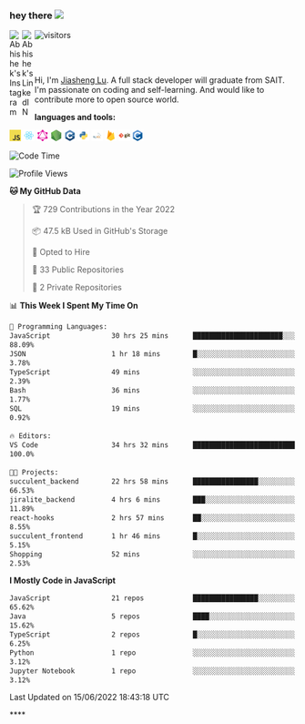### hey there <img src="https://media.giphy.com/media/hvRJCLFzcasrR4ia7z/giphy.gif" width="25px">
<a href="https://www.instagram.com/jiashengluljs/">
  <img align="left" alt="Abhishek's Instagram" width="22px" src="https://raw.githubusercontent.com/hussainweb/hussainweb/main/icons/instagram.png" />
</a>
<a href="https://www.linkedin.com/in/jiashenglujob/">
  <img align="left" alt="Abhishek's LinkedIN" width="22px" src="https://raw.githubusercontent.com/peterthehan/peterthehan/master/assets/linkedin.svg" />
</a>

![visitors](https://visitor-badge.glitch.me/badge?page_id=jonsnowljs.visitor-badge&left_color=green&right_color=red)

<br />
<br />

Hi, I'm [Jiasheng Lu](https://jonsnowljs.github.io/portfolio/). A full stack developer will graduate from SAIT. I'm passionate on coding and self-learning. And would like to contribute more to open source world.

**languages and tools:**  

<code><img height="20" src="https://raw.githubusercontent.com/github/explore/80688e429a7d4ef2fca1e82350fe8e3517d3494d/topics/javascript/javascript.png"></code>
<code><img height="20" src="https://raw.githubusercontent.com/github/explore/80688e429a7d4ef2fca1e82350fe8e3517d3494d/topics/react/react.png"></code>
<code><img height="20" src="https://raw.githubusercontent.com/github/explore/5c058a388828bb5fde0bcafd4bc867b5bb3f26f3/topics/graphql/graphql.png"></code>
<code><img height="20" src="https://raw.githubusercontent.com/github/explore/80688e429a7d4ef2fca1e82350fe8e3517d3494d/topics/nodejs/nodejs.png"></code>
<code><img height="20" src="https://raw.githubusercontent.com/github/explore/80688e429a7d4ef2fca1e82350fe8e3517d3494d/topics/cpp/cpp.png"></code>
<code><img height="20" src="https://raw.githubusercontent.com/github/explore/80688e429a7d4ef2fca1e82350fe8e3517d3494d/topics/python/python.png"></code>
<code><img height="20" src="https://raw.githubusercontent.com/github/explore/80688e429a7d4ef2fca1e82350fe8e3517d3494d/topics/mysql/mysql.png"></code>
<code><img height="20" src="https://raw.githubusercontent.com/github/explore/80688e429a7d4ef2fca1e82350fe8e3517d3494d/topics/firebase/firebase.png"></code>
<code><img height="20" src="https://raw.githubusercontent.com/github/explore/80688e429a7d4ef2fca1e82350fe8e3517d3494d/topics/git/git.png"></code>
<code><img height="20" src="https://github.com/jonsnowljs/portfolio/blob/master/src/assets/img/skill/c.svg"></code>


<!--START_SECTION:waka-->
![Code Time](http://img.shields.io/badge/Code%20Time-0%20secs-blue)

![Profile Views](http://img.shields.io/badge/Profile%20Views-13-blue)

**🐱 My GitHub Data** 

> 🏆 729 Contributions in the Year 2022
 > 
> 📦 47.5 kB Used in GitHub's Storage 
 > 
> 💼 Opted to Hire
 > 
> 📜 33 Public Repositories 
 > 
> 🔑 2 Private Repositories  
 > 
📊 **This Week I Spent My Time On** 

```text
💬 Programming Languages: 
JavaScript               30 hrs 25 mins      ██████████████████████░░░   88.09% 
JSON                     1 hr 18 mins        █░░░░░░░░░░░░░░░░░░░░░░░░   3.78% 
TypeScript               49 mins             ░░░░░░░░░░░░░░░░░░░░░░░░░   2.39% 
Bash                     36 mins             ░░░░░░░░░░░░░░░░░░░░░░░░░   1.77% 
SQL                      19 mins             ░░░░░░░░░░░░░░░░░░░░░░░░░   0.92%

🔥 Editors: 
VS Code                  34 hrs 32 mins      █████████████████████████   100.0%

🐱‍💻 Projects: 
succulent_backend        22 hrs 58 mins      ████████████████░░░░░░░░░   66.53% 
jiralite_backend         4 hrs 6 mins        ███░░░░░░░░░░░░░░░░░░░░░░   11.89% 
react-hooks              2 hrs 57 mins       ██░░░░░░░░░░░░░░░░░░░░░░░   8.55% 
succulent_frontend       1 hr 46 mins        █░░░░░░░░░░░░░░░░░░░░░░░░   5.15% 
Shopping                 52 mins             ░░░░░░░░░░░░░░░░░░░░░░░░░   2.53%

```

**I Mostly Code in JavaScript** 

```text
JavaScript               21 repos            ████████████████░░░░░░░░░   65.62% 
Java                     5 repos             ████░░░░░░░░░░░░░░░░░░░░░   15.62% 
TypeScript               2 repos             █░░░░░░░░░░░░░░░░░░░░░░░░   6.25% 
Python                   1 repo              ░░░░░░░░░░░░░░░░░░░░░░░░░   3.12% 
Jupyter Notebook         1 repo              ░░░░░░░░░░░░░░░░░░░░░░░░░   3.12%

```



 Last Updated on 15/06/2022 18:43:18 UTC
<!--END_SECTION:waka-->****
